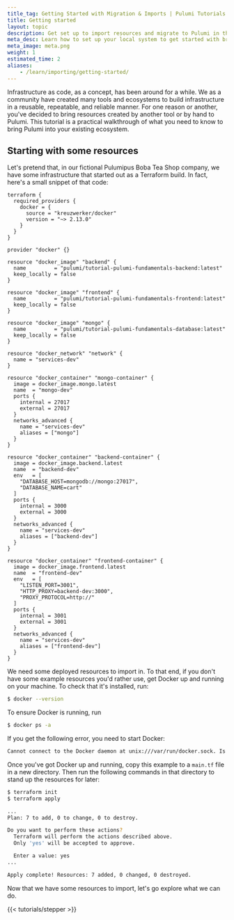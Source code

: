 ```yaml
---
title_tag: Getting Started with Migration & Imports | Pulumi Tutorials
title: Getting started
layout: topic
description: Get set up to import resources and migrate to Pulumi in this tutorial.
meta_desc: Learn how to set up your local system to get started with bringing Pulumi into your existing ecosystem in this tutorial.
meta_image: meta.png
weight: 1
estimated_time: 2
aliases:
    - /learn/importing/getting-started/
---
```


Infrastructure as code, as a concept, has been around for a while. We as a community have created many tools and ecosystems to build infrastructure in a reusable, repeatable, and reliable manner. For one reason or another, you've decided to bring resources created by another tool or by hand to Pulumi. This tutorial is a practical walkthrough of what you need to know to bring Pulumi into your existing ecosystem.

## Starting with some resources

Let's pretend that, in our fictional Pulumipus Boba Tea Shop company, we have some infrastructure that started out as a Terraform build. In fact, here's a small snippet of that code:

```hcl {.line-numbers}
terraform {
  required_providers {
    docker = {
      source = "kreuzwerker/docker"
      version = "~> 2.13.0"
    }
  }
}

provider "docker" {}

resource "docker_image" "backend" {
  name         = "pulumi/tutorial-pulumi-fundamentals-backend:latest"
  keep_locally = false
}

resource "docker_image" "frontend" {
  name         = "pulumi/tutorial-pulumi-fundamentals-frontend:latest"
  keep_locally = false
}

resource "docker_image" "mongo" {
  name         = "pulumi/tutorial-pulumi-fundamentals-database:latest"
  keep_locally = false
}

resource "docker_network" "network" {
  name = "services-dev"
}

resource "docker_container" "mongo-container" {
  image = docker_image.mongo.latest
  name  = "mongo-dev"
  ports {
    internal = 27017
    external = 27017
  }
  networks_advanced {
    name = "services-dev"
    aliases = ["mongo"]
  }
}

resource "docker_container" "backend-container" {
  image = docker_image.backend.latest
  name  = "backend-dev"
  env   = [
    "DATABASE_HOST=mongodb://mongo:27017",
    "DATABASE_NAME=cart"
  ]
  ports {
    internal = 3000
    external = 3000
  }
  networks_advanced {
    name = "services-dev"
    aliases = ["backend-dev"]
  }
}

resource "docker_container" "frontend-container" {
  image = docker_image.frontend.latest
  name  = "frontend-dev"
  env   = [
    "LISTEN_PORT=3001",
    "HTTP_PROXY=backend-dev:3000",
    "PROXY_PROTOCOL=http://"
  ]
  ports {
    internal = 3001
    external = 3001
  }
  networks_advanced {
    name = "services-dev"
    aliases = ["frontend-dev"]
  }
}
```

We need some deployed resources to import in. To that end, if you don't have some example resources you'd rather use, get Docker up and running on your machine. To check that it's installed, run:

```bash
$ docker --version
```

To ensure Docker is running, run

```bash
$ docker ps -a
```

If you get the following error, you need to start Docker:

```bash
Cannot connect to the Docker daemon at unix:///var/run/docker.sock. Is the docker daemon running?
```

Once you've got Docker up and running, copy this example to a `main.tf` file in a new directory. Then run the following commands in that directory to stand up the resources for later:

```bash
$ terraform init
$ terraform apply

...
Plan: 7 to add, 0 to change, 0 to destroy.

Do you want to perform these actions?
  Terraform will perform the actions described above.
  Only 'yes' will be accepted to approve.

  Enter a value: yes
...

Apply complete! Resources: 7 added, 0 changed, 0 destroyed.
```

Now that we have some resources to import, let's go explore what we can do.

{{< tutorials/stepper >}}

